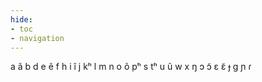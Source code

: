 ```yaml
---
hide:
- toc
- navigation
---
```

a
ã
b
d
e
ẽ
f
h
i
ĩ
j
kʰ
l
m
n
o
õ
pʰ
s
tʰ
u
ũ
w
x
ŋ
ɔ
ɔ̃
ɛ
ɛ̃
ɟ
ɡ
ɲ
ɾ
